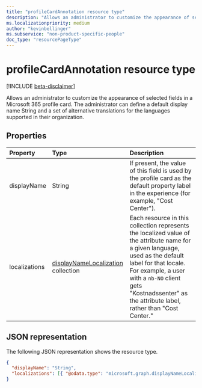 ```yaml
---
title: "profileCardAnnotation resource type"
description: "Allows an administrator to customize the appearance of selected fields in a Microsoft 365 profile card."
ms.localizationpriority: medium
author: "kevinbellinger"
ms.subservice: "non-product-specific-people"
doc_type: "resourcePageType"
---
```


# profileCardAnnotation resource type

[!INCLUDE [beta-disclaimer](../../includes/beta-disclaimer.md)]

Allows an administrator to customize the appearance of selected fields in a Microsoft 365 profile card. The administrator can define a default display name String and a set of alternative translations for the languages supported in their organization.

## Properties

| Property     | Type                                                            | Description                                                                                                                       |
|:-------------|:----------------------------------------------------------------|:----------------------------------------------------------------------------------------------------------------------------------|
|displayName   |String                                                           | If present, the value of this field is used by the profile card as the default property label in the experience (for example, "Cost Center"). |
|localizations |[displayNameLocalization](displaynamelocalization.md) collection | Each resource in this collection represents the localized value of the attribute name for a given language, used as the default label for that locale. For example, a user with a `nb-NO` client gets "Kostnadssenter" as the attribute label, rather than "Cost Center."|

## JSON representation

The following JSON representation shows the resource type.

<!-- {
  "blockType": "resource",
  "optionalProperties": [

  ],
  "@odata.type": "microsoft.graph.profileCardAnnotation",
  "baseType": null
}-->

```json
{
  "displayName": "String",
  "localizations": [{ "@odata.type": "microsoft.graph.displayNameLocalization" }]
}
```

<!-- uuid: 16cd6b66-4b1a-43a1-adaf-3a886856ed98
2019-02-04 14:57:30 UTC -->
<!-- {
  "type": "#page.annotation",
  "description": "profileCardAnnotation resource",
  "keywords": "",
  "section": "documentation",
  "tocPath": ""
}-->


